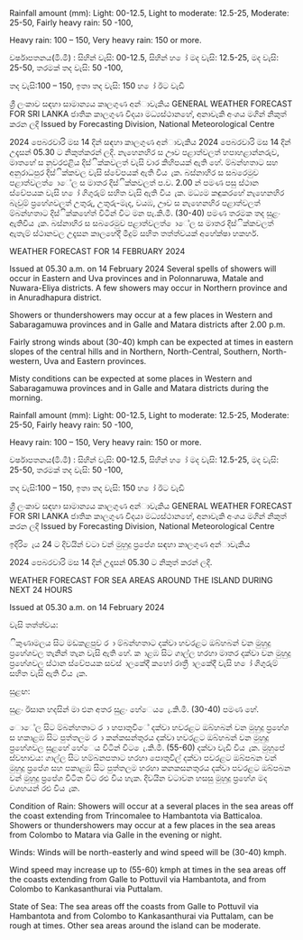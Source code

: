 Rainfall amount (mm): Light: 00-12.5, Light to moderate: 12.5-25, Moderate: 25-50, Fairly heavy rain: 50 -100,

Heavy rain: 100 – 150, Very heavy rain: 150 or more.

වර්ෂාපතනය(මි.මී) : සිහින් වැසි: 00-12.5, සිහින් හ ෝ මද වැසි: 12.5-25, මද වැසි: 25-50, තරමක් තද වැසි: 50 -100,

තද වැසි:100 – 150, ඉතා තද වැසි: 150 හ ෝ ඊට වැඩි

ශ්‍රී ලංකාව සඳහා සාමාන්‍යය කාලගුණ අන්‍ාවැකිය GENERAL WEATHER FORECAST FOR SRI LANKA ජාතික කාලගුණ විදයා මධ්‍යස්ථානහේ, අනාවැකි අංශය මගින් නිකුත් කරන ලදි Issued by Forecasting Division, National Meteorological Centre

2024 පෙබරවාරි මස 14 දින්‍ සඳහා කාලගුණ අන්‍ාවැකිය 2024 පෙබරවාරි මස 14 දින්‍ උදෑසන්‍ 05.30 ට නිකුත්කරන්‍ ලදි. නැහෙනහිර ස ඌව පළාත්වලත් හපාහළාන්නරුව, මාතහේ ස නුවරඑළිය දිස්ික්කවලත් වැසි වාර කිහිපයක් ඇති හේ. ම්බන්හතාට සහ අනුරාධපුර දිස්ික්කවල වැසි ස්වේපයක් ඇති විය ැක. බස්නාහිර ස සබරෙමුව පළාත්වලත් ොේල ස මාතර දිස්ික්කවලත් ප.ව. 2.00 න් පමණ පසු ස්ථාන ස්වේපයක වැසි හ ෝ ගිගුරුම් සහිත වැසි ඇති විය ැක. මධ්‍යම කඳුකරහේ නැහෙනහිර බැවුම් ප්‍රහේශවලත් උතුරු, උතුරු-මැද, වයඹ, ඌව ස නැහෙනහිර පළාත්වලත් ම්බන්හතාට දිස්ික්කහේත් විටින් විට මන පැ.කි.මී. (30-40) පමණ තරමක තද සුළං ඇතිවිය ැක. බස්නාහිර ස සබරෙමුව පළාත්වලත් ොේල ස මාතර දිස්ික්කවලත් ඇතැම් ස්ථානවල උදෑසන කාලහේදී මීදුම් සහිත තත්ත්වයක් අහේක්ෂා හකහර්.

WEATHER FORECAST FOR 14 FEBRUARY 2024

Issued at 05.30 a.m. on 14 February 2024 Several spells of showers will occur in Eastern and Uva provinces and in Polonnaruwa, Matale and Nuwara-Eliya districts. A few showers may occur in Northern province and in Anuradhapura district.

Showers or thundershowers may occur at a few places in Western and Sabaragamuwa provinces and in Galle and Matara districts after 2.00 p.m.

Fairly strong winds about (30-40) kmph can be expected at times in eastern slopes of the central hills and in Northern, North-Central, Southern, North-western, Uva and Eastern provinces.

Misty conditions can be expected at some places in Western and Sabaragamuwa provinces and in Galle and Matara districts during the morning.

Rainfall amount (mm): Light: 00-12.5, Light to moderate: 12.5-25, Moderate: 25-50, Fairly heavy rain: 50 -100,

Heavy rain: 100 – 150, Very heavy rain: 150 or more.

වර්ෂාපතනය(මි.මී) : සිහින් වැසි: 00-12.5, සිහින් හ ෝ මද වැසි: 12.5-25, මද වැසි: 25-50, තරමක් තද වැසි: 50 -100,

තද වැසි:100 – 150, ඉතා තද වැසි: 150 හ ෝ ඊට වැඩි

ශ්‍රී ලංකාව සඳහා සාමාන්‍යය කාලගුණ අන්‍ාවැකිය GENERAL WEATHER FORECAST FOR SRI LANKA ජාතික කාලගුණ විදයා මධ්‍යස්ථානහේ, අනාවැකි අංශය මගින් නිකුත් කරන ලදි Issued by Forecasting Division, National Meteorological Centre

ඉදිරි ෙැය 24 ට දිවයින්‍ වටා වන්‍ මුහුදු ප්‍රපේශ සඳහා කාලගුණ අන්‍ාවැකිය

2024 පෙබරවාරි මස 14 දින්‍ උදෑසන්‍ 05.30 ට නිකුත් කරන්‍ ලදි.

WEATHER FORECAST FOR SEA AREAS AROUND THE ISLAND DURING NEXT 24 HOURS

Issued at 05.30 a.m. on 14 February 2024

වැසි තත්ත්වය:

ිකුණාමලය සිට මඩකළපුව ර ා ම්බන්හතාට දක්වා හවරළට ඔබ්හබන් වන මුහුදු ප්‍රහේශවල තැනින් තැන වැසි ඇති හේ. ක ාළඹ සිට ගාල්ල හරහා මාතර දක්වා වන මුහුදු ප්‍රහේශවල ස්ථාන ස්වේපයක සවස් ාලකේදී කහෝ රාත්‍රී ාලකේදී වැසි හ ෝ ගිගුරුම් සහිත වැසි ඇති විය ැක.

සුළඟ:

සුළං ඊසාන හදසින් මා එන අතර සුළං හේෙය ෙැ.කි.මී. (30-40) පමණ හේ.

ොේල සිට ම්බන්හතාට ර ා හපාතුවිේ දක්වා හවරළට ඔබ්හබන් වන මුහුදු ප්‍රහේශ ස හකාළඹ සිට පුත්තලම ර ා කන්කසන්තුරය දක්වා හවරළට ඔබ්හබන් වන මුහුදු ප්‍රහේශවල සුළහේ හේෙය විටින් විට ෙැ.කි.මී. (55-60) දක්වා වැඩි විය ැක. මුහුපේ ස්වභාවය: ගාල්ල සිට හම්බනපතාට හරහා පොතුවිල් දක්වා පවරළට ඔබ්පබන වන්‍ මුහුදු ප්‍රපේශ සහ පකාළඹ සිට පුත්තලම හරහා කනකසනතුරය දක්වා පවරළට ඔබ්පබන වන්‍ මුහුදු ප්‍රපේශ විටින විට රළු විය හැක. දිවයින වටාවන හසසු මුහුදු ප්‍රහේශ මද වශහයන් රළු විය ැක.

Condition of Rain: Showers will occur at a several places in the sea areas off the coast extending from Trincomalee to Hambantota via Batticaloa. Showers or thundershowers may occur at a few places in the sea areas from Colombo to Matara via Galle in the evening or night.

Winds: Winds will be north-easterly and wind speed will be (30-40) kmph.

Wind speed may increase up to (55-60) kmph at times in the sea areas off the coasts extending from Galle to Pottuvil via Hambantota, and from Colombo to Kankasanthurai via Puttalam.

State of Sea: The sea areas off the coasts from Galle to Pottuvil via Hambantota and from Colombo to Kankasanthurai via Puttalam, can be rough at times. Other sea areas around the island can be moderate.